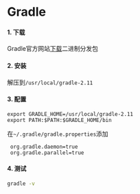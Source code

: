 # Gradle

#### 1. 下载
Gradle官方网站[下载](http://gradle.org/gradle-download/)二进制分发包

#### 2. 安装

解压到`/usr/local/gradle-2.11`

#### 3. 配置

```
export GRADLE_HOME=/usr/local/gradle-2.11
export PATH:$PATH:$GRADLE_HOME/bin
```

在`~/.gradle/gradle.properties`添加

```
 org.gradle.daemon=true
 org.gradle.parallel=true
```

#### 4. 测试

```bash
gradle -v
```
